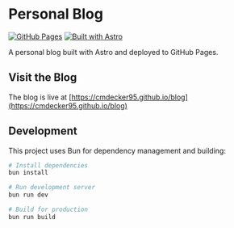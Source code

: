 # Personal Blog

[![GitHub Pages](https://github.com/cmdecker95/blog/actions/workflows/github-pages.yml/badge.svg)](https://github.com/cmdecker95/blog/actions/workflows/github-pages.yml)
[![Built with Astro](https://astro.badg.es/v2/built-with-astro/tiny.svg)](https://astro.build)

A personal blog built with Astro and deployed to GitHub Pages.

## Visit the Blog

The blog is live at [https://cmdecker95.github.io/blog](https://cmdecker95.github.io/blog)

## Development

This project uses Bun for dependency management and building:

```bash
# Install dependencies
bun install

# Run development server
bun run dev

# Build for production
bun run build
```

